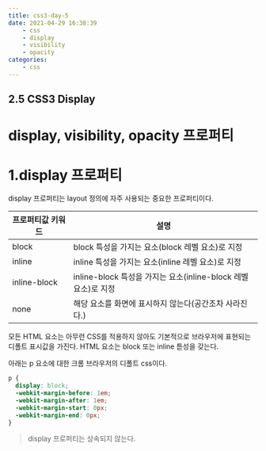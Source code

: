 ```yaml
---
title: css3-day-5
date: 2021-04-29 16:38:39
    - css 
    - display
    - visibility
    - opacity
categories: 
    - css
---
```


## 2.5 CSS3 Display
# display, visibility, opacity 프로퍼티

# 1.display 프로퍼티
display 프로퍼티는 layout 정의에 자주 사용되는 중요한 프로퍼티이다. 

|프로퍼티값 키워드|설명|
|----------------|----|
|block|block 특성을 가지는 요소(block 레벨 요소)로 지정|
|inline|inline 특성을 가지는 요소(inline 레벨 요소)로 지정|
|inline-block|inline-block 특성을 가지는 요소(inline-block 레벨 요소)로 지정|
|none|해당 요소를 화면에 표시하지 않는다(공간조차 사라진다.)|

모든 HTML 요소는 아무런 CSS를 적용하지 않아도 기본적으로 브라우저에 표현되는 디폴트 표시값을 가진다. HTML 요소는 block 또는 inline 튿성을 갖는다. 

아래는 p 요소에 대한 크롬 브라우저의 디폴트 css이다.

``` css
p {
  display: block;
  -webkit-margin-before: 1em;
  -webkit-margin-after: 1em;
  -webkit-margin-start: 0px;
  -webkit-margin-end: 0px;
}
```

> display 프로퍼티는 상속되지 않는다.